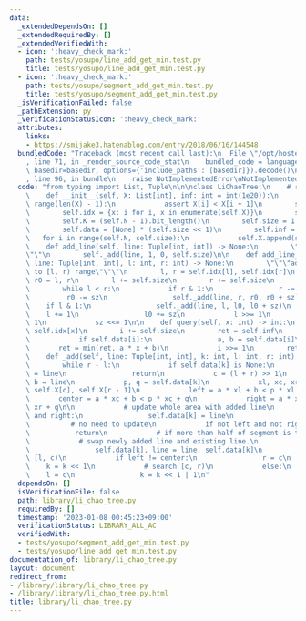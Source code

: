 ```yaml
---
data:
  _extendedDependsOn: []
  _extendedRequiredBy: []
  _extendedVerifiedWith:
  - icon: ':heavy_check_mark:'
    path: tests/yosupo/line_add_get_min.test.py
    title: tests/yosupo/line_add_get_min.test.py
  - icon: ':heavy_check_mark:'
    path: tests/yosupo/segment_add_get_min.test.py
    title: tests/yosupo/segment_add_get_min.test.py
  _isVerificationFailed: false
  _pathExtension: py
  _verificationStatusIcon: ':heavy_check_mark:'
  attributes:
    links:
    - https://smijake3.hatenablog.com/entry/2018/06/16/144548
  bundledCode: "Traceback (most recent call last):\n  File \"/opt/hostedtoolcache/PyPy/3.7.13/x64/site-packages/onlinejudge_verify/documentation/build.py\"\
    , line 71, in _render_source_code_stat\n    bundled_code = language.bundle(stat.path,\
    \ basedir=basedir, options={'include_paths': [basedir]}).decode()\n  File \"/opt/hostedtoolcache/PyPy/3.7.13/x64/site-packages/onlinejudge_verify/languages/python.py\"\
    , line 96, in bundle\n    raise NotImplementedError\nNotImplementedError\n"
  code: "from typing import List, Tuple\n\n\nclass LiChaoTree:\n    # reference: https://smijake3.hatenablog.com/entry/2018/06/16/144548\n\
    \    def __init__(self, X: List[int], inf: int = int(1e20)):\n        for i in\
    \ range(len(X) - 1):\n            assert X[i] < X[i + 1]\n        self.X = X\n\
    \        self.idx = {x: i for i, x in enumerate(self.X)}\n        self.N = len(self.X)\n\
    \        self.K = (self.N - 1).bit_length()\n        self.size = 1 << self.K\n\
    \        self.data = [None] * (self.size << 1)\n        self.inf = inf\n     \
    \   for i in range(self.N, self.size):\n            self.X.append(self.inf)\n\n\
    \    def add_line(self, line: Tuple[int, int]) -> None:\n        \"\"\"add line\"\
    \"\"\n        self._add(line, 1, 0, self.size)\n\n    def add_line_segment(self,\
    \ line: Tuple[int, int], l: int, r: int) -> None:\n        \"\"\"add line segment\
    \ to [l, r) range\"\"\"\n        l, r = self.idx[l], self.idx[r]\n        l0,\
    \ r0 = l, r\n        l += self.size\n        r += self.size\n        sz = 1\n\
    \        while l < r:\n            if r & 1:\n                r -= 1\n       \
    \         r0 -= sz\n                self._add(line, r, r0, r0 + sz)\n        \
    \    if l & 1:\n                self._add(line, l, l0, l0 + sz)\n            \
    \    l += 1\n                l0 += sz\n            l >>= 1\n            r >>=\
    \ 1\n            sz <<= 1\n\n    def query(self, x: int) -> int:\n        i =\
    \ self.idx[x]\n        i += self.size\n        ret = self.inf\n        while i:\n\
    \            if self.data[i]:\n                a, b = self.data[i]\n         \
    \       ret = min(ret, a * x + b)\n            i >>= 1\n        return ret\n\n\
    \    def _add(self, line: Tuple[int, int], k: int, l: int, r: int) -> None:\n\
    \        while r - l:\n            if self.data[k] is None:\n                self.data[k]\
    \ = line\n                return\n            c = (l + r) >> 1\n            a,\
    \ b = line\n            p, q = self.data[k]\n            xl, xc, xr = self.X[l],\
    \ self.X[c], self.X[r - 1]\n            left = a * xl + b < p * xl + q\n     \
    \       center = a * xc + b < p * xc + q\n            right = a * xr + b < p *\
    \ xr + q\n\n            # update whole area with added line\n            if left\
    \ and right:\n                self.data[k] = line\n                return\n  \
    \          # no need to update\n            if not left and not right:\n     \
    \           return\n            # if more than half of segment is to be updated,\n\
    \            # swap newly added line and existing line.\n            if center:\n\
    \                self.data[k], line = line, self.data[k]\n            # search\
    \ [l, c)\n            if left != center:\n                r = c\n            \
    \    k = k << 1\n            # search [c, r)\n            else:\n            \
    \    l = c\n                k = k << 1 | 1\n"
  dependsOn: []
  isVerificationFile: false
  path: library/li_chao_tree.py
  requiredBy: []
  timestamp: '2023-01-08 00:45:23+09:00'
  verificationStatus: LIBRARY_ALL_AC
  verifiedWith:
  - tests/yosupo/segment_add_get_min.test.py
  - tests/yosupo/line_add_get_min.test.py
documentation_of: library/li_chao_tree.py
layout: document
redirect_from:
- /library/library/li_chao_tree.py
- /library/library/li_chao_tree.py.html
title: library/li_chao_tree.py
---
```

